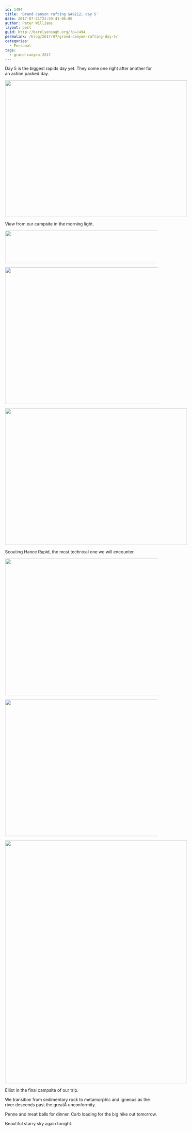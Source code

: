 ```yaml
---
id: 1494
title: 'Grand canyon rafting &#8212; day 5'
date: 2017-07-21T23:59:41-06:00
author: Peter Williams
layout: post
guid: http://barelyenough.org/?p=1494
permalink: /blog/2017/07/grand-canyon-rafting-day-5/
categories:
  - Personal
tags:
  - grand-canyon-2017
---
```

Day 5 is the biggest rapids day yet. They come one right after another for an action packed day.

<div id="attachment_1495" style="width: 610px" class="wp-caption alignnone">
  <a href="http://barelyenough.org/wordpress/wp-content/uploads/2017/07/P1000214.jpg"><img aria-describedby="caption-attachment-1495" loading="lazy" class="wp-image-1495 size-large" src="http://barelyenough.org/wordpress/wp-content/uploads/2017/07/P1000214-600x450.jpg" alt="" width="600" height="450" srcset="https://barelyenough.org/wordpress/wp-content/uploads/2017/07/P1000214-600x450.jpg 600w, https://barelyenough.org/wordpress/wp-content/uploads/2017/07/P1000214-150x113.jpg 150w, https://barelyenough.org/wordpress/wp-content/uploads/2017/07/P1000214-300x225.jpg 300w, https://barelyenough.org/wordpress/wp-content/uploads/2017/07/P1000214-768x576.jpg 768w, https://barelyenough.org/wordpress/wp-content/uploads/2017/07/P1000214-700x525.jpg 700w" sizes="(max-width: 600px) 100vw, 600px" /></a>
  
  <p id="caption-attachment-1495" class="wp-caption-text">
    View from our campsite in the morning light.
  </p>
</div>

[<img loading="lazy" class="alignnone size-large wp-image-1496" src="http://barelyenough.org/wordpress/wp-content/uploads/2017/07/P1000215-600x107.jpg" alt="" width="600" height="107" srcset="https://barelyenough.org/wordpress/wp-content/uploads/2017/07/P1000215-600x107.jpg 600w, https://barelyenough.org/wordpress/wp-content/uploads/2017/07/P1000215-150x27.jpg 150w, https://barelyenough.org/wordpress/wp-content/uploads/2017/07/P1000215-300x53.jpg 300w, https://barelyenough.org/wordpress/wp-content/uploads/2017/07/P1000215-768x136.jpg 768w, https://barelyenough.org/wordpress/wp-content/uploads/2017/07/P1000215-700x124.jpg 700w" sizes="(max-width: 600px) 100vw, 600px" />](http://barelyenough.org/wordpress/wp-content/uploads/2017/07/P1000215.jpg)

[<img loading="lazy" class="alignnone size-large wp-image-1497" src="http://barelyenough.org/wordpress/wp-content/uploads/2017/07/P1000216-600x450.jpg" alt="" width="600" height="450" srcset="https://barelyenough.org/wordpress/wp-content/uploads/2017/07/P1000216-600x450.jpg 600w, https://barelyenough.org/wordpress/wp-content/uploads/2017/07/P1000216-150x113.jpg 150w, https://barelyenough.org/wordpress/wp-content/uploads/2017/07/P1000216-300x225.jpg 300w, https://barelyenough.org/wordpress/wp-content/uploads/2017/07/P1000216-768x576.jpg 768w, https://barelyenough.org/wordpress/wp-content/uploads/2017/07/P1000216-700x525.jpg 700w" sizes="(max-width: 600px) 100vw, 600px" />](http://barelyenough.org/wordpress/wp-content/uploads/2017/07/P1000216.jpg)

<div id="attachment_1498" style="width: 610px" class="wp-caption alignnone">
  <a href="http://barelyenough.org/wordpress/wp-content/uploads/2017/07/P1000224.jpg"><img aria-describedby="caption-attachment-1498" loading="lazy" class="wp-image-1498 size-large" src="http://barelyenough.org/wordpress/wp-content/uploads/2017/07/P1000224-600x450.jpg" alt="" width="600" height="450" srcset="https://barelyenough.org/wordpress/wp-content/uploads/2017/07/P1000224-600x450.jpg 600w, https://barelyenough.org/wordpress/wp-content/uploads/2017/07/P1000224-150x113.jpg 150w, https://barelyenough.org/wordpress/wp-content/uploads/2017/07/P1000224-300x225.jpg 300w, https://barelyenough.org/wordpress/wp-content/uploads/2017/07/P1000224-768x576.jpg 768w, https://barelyenough.org/wordpress/wp-content/uploads/2017/07/P1000224-700x525.jpg 700w" sizes="(max-width: 600px) 100vw, 600px" /></a>
  
  <p id="caption-attachment-1498" class="wp-caption-text">
    Scouting Hance Rapid, the most technical one we will encounter.
  </p>
</div>

[<img loading="lazy" class="alignnone size-large wp-image-1499" src="http://barelyenough.org/wordpress/wp-content/uploads/2017/07/P1000229-600x450.jpg" alt="" width="600" height="450" srcset="https://barelyenough.org/wordpress/wp-content/uploads/2017/07/P1000229-600x450.jpg 600w, https://barelyenough.org/wordpress/wp-content/uploads/2017/07/P1000229-150x113.jpg 150w, https://barelyenough.org/wordpress/wp-content/uploads/2017/07/P1000229-300x225.jpg 300w, https://barelyenough.org/wordpress/wp-content/uploads/2017/07/P1000229-768x576.jpg 768w, https://barelyenough.org/wordpress/wp-content/uploads/2017/07/P1000229-700x525.jpg 700w" sizes="(max-width: 600px) 100vw, 600px" />](http://barelyenough.org/wordpress/wp-content/uploads/2017/07/P1000229.jpg)

[<img loading="lazy" class="alignnone size-large wp-image-1500" src="http://barelyenough.org/wordpress/wp-content/uploads/2017/07/P1000243-600x450.jpg" alt="" width="600" height="450" srcset="https://barelyenough.org/wordpress/wp-content/uploads/2017/07/P1000243-600x450.jpg 600w, https://barelyenough.org/wordpress/wp-content/uploads/2017/07/P1000243-150x113.jpg 150w, https://barelyenough.org/wordpress/wp-content/uploads/2017/07/P1000243-300x225.jpg 300w, https://barelyenough.org/wordpress/wp-content/uploads/2017/07/P1000243-768x576.jpg 768w, https://barelyenough.org/wordpress/wp-content/uploads/2017/07/P1000243-700x525.jpg 700w" sizes="(max-width: 600px) 100vw, 600px" />](http://barelyenough.org/wordpress/wp-content/uploads/2017/07/P1000243.jpg)

<div id="attachment_1501" style="width: 610px" class="wp-caption alignnone">
  <a href="http://barelyenough.org/wordpress/wp-content/uploads/2017/07/P1000244.jpg"><img aria-describedby="caption-attachment-1501" loading="lazy" class="wp-image-1501 size-large" src="http://barelyenough.org/wordpress/wp-content/uploads/2017/07/P1000244-600x800.jpg" alt="" width="600" height="800" srcset="https://barelyenough.org/wordpress/wp-content/uploads/2017/07/P1000244-600x800.jpg 600w, https://barelyenough.org/wordpress/wp-content/uploads/2017/07/P1000244-113x150.jpg 113w, https://barelyenough.org/wordpress/wp-content/uploads/2017/07/P1000244-225x300.jpg 225w, https://barelyenough.org/wordpress/wp-content/uploads/2017/07/P1000244-768x1024.jpg 768w, https://barelyenough.org/wordpress/wp-content/uploads/2017/07/P1000244-700x933.jpg 700w" sizes="(max-width: 600px) 100vw, 600px" /></a>
  
  <p id="caption-attachment-1501" class="wp-caption-text">
    Elliot in the final campsite of our trip.
  </p>
</div>

We transition from sedimentary rock to metamorphic and igneous as the river descends past the greatÂ unconformity.

Penne and meat balls for dinner. Carb loading for the big hike out tomorrow.

Beautiful starry sky again tonight.
